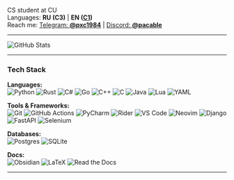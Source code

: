 CS student at CU  
Languages: **RU (C3)** | **EN ([C1](https://disk.yandex.ru/d/CW6ebdftdkDohA))**  
Reach me: [Telegram: **@pxc1984**](https://t.me/pxc1984) | [Discord: **@pacable**](https://discord.com/users/746773397073297500)

---

![GitHub Stats](https://github-readme-stats.vercel.app/api?username=pxc1984&show_icons=true&theme=github_dark)

---

### Tech Stack
**Languages:**  
![Python](https://img.shields.io/badge/-Python-3776AB?logo=python&logoColor=fff)  ![Rust](https://img.shields.io/badge/-Rust-000000?logo=rust&logoColor=white)  ![C#](https://img.shields.io/badge/-C%23-239120?logo=csharp&logoColor=white)  ![Go](https://img.shields.io/badge/-Go-00ADD8?logo=go&logoColor=white)  ![C++](https://img.shields.io/badge/-C++-00599C?logo=cplusplus&logoColor=white)  ![C](https://img.shields.io/badge/-C-00599C?logo=c&logoColor=white)  ![Java](https://img.shields.io/badge/-Java-ED8B00?logo=openjdk&logoColor=white)  ![Lua](https://img.shields.io/badge/-Lua-2C2D72?logo=lua&logoColor=white)  ![YAML](https://img.shields.io/badge/-YAML-CB171E?logo=yaml&logoColor=fff)

**Tools & Frameworks:**  
![Git](https://img.shields.io/badge/-Git-F05032?logo=git&logoColor=fff)  ![GitHub Actions](https://img.shields.io/badge/-GitHub_Actions-2088FF?logo=github-actions&logoColor=white)  ![PyCharm](https://img.shields.io/badge/-PyCharm-000?logo=pycharm&logoColor=fff)  ![Rider](https://img.shields.io/badge/-Rider-000?logo=rider&logoColor=fff)  ![VS Code](https://img.shields.io/badge/-VS%20Code-0078d7?logo=visualstudiocode&logoColor=white)  ![Neovim](https://img.shields.io/badge/-Neovim-57A143?logo=neovim&logoColor=fff)    ![Django](https://img.shields.io/badge/-Django-092E20?logo=django&logoColor=white)  ![FastAPI](https://img.shields.io/badge/-FastAPI-009485?logo=fastapi&logoColor=white)  ![Selenium](https://img.shields.io/badge/-Selenium-43B02A?logo=selenium&logoColor=fff)

**Databases:**  
![Postgres](https://img.shields.io/badge/-Postgres-316192?logo=postgresql&logoColor=white)  ![SQLite](https://img.shields.io/badge/-SQLite-07405e?logo=sqlite&logoColor=white)

**Docs:**  
![Obsidian](https://img.shields.io/badge/-Obsidian-483699?logo=obsidian&logoColor=white)  ![LaTeX](https://img.shields.io/badge/-LaTeX-008080?&logo=latex&logoColor=white)  ![Read the Docs](https://img.shields.io/badge/-Read%20the%20Docs-8CA1AF?logo=readthedocs&logoColor=fff)

---
